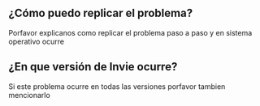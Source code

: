 ## ¿Cómo puedo replicar el problema?
Porfavor explicanos como replicar el problema paso a paso y en sistema operativo ocurre
## ¿En que versión de Invie ocurre?
Si este problema ocurre en todas las versiones porfavor tambien mencionarlo

